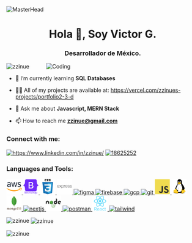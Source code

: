 ![MasterHead](https://media-exp1.licdn.com/dms/image/C5616AQFPG7ve9o8ObQ/profile-displaybackgroundimage-shrink_350_1400/0/1556031837430?e=1668643200&v=beta&t=zo3SocspDJfOItiTm0a9XfhFn8BqRtl5ES4QqyClmLE)
<h1 align="center">Hola 👋, Soy Victor G.</h1>
<h3 align="center">Desarrollador de México.</h3>
<img align="right" alt="Coding" width="400" src="https://24.media.tumblr.com/2157bb201b8f13db970a39af62b92f88/tumblr_n52b2hmsH11shpedgo1_500.gif"/>

<p align="left"> <img src="https://komarev.com/ghpvc/?username=zzinue&label=Profile%20views&color=0e75b6&style=flat" alt="zzinue" /> </p>

- 🌱 I’m currently learning **SQL Databases**

- 👨‍💻 All of my projects are available at: https://vercel.com/zzinues-projects/portfolio2-3-d

- 💬 Ask me about **Javascript, MERN Stack**

- 📫 How to reach me **zzinue@gmail.com**

<h3 align="left">Connect with me:</h3>
<p align="left">
<a href="https://linkedin.com/in/zzinue/" target="blank"><img align="center" src="https://raw.githubusercontent.com/rahuldkjain/github-profile-readme-generator/master/src/images/icons/Social/linked-in-alt.svg" alt="https://www.linkedin.com/in/zzinue/" height="30" width="40" /></a>
<a href="https://stackoverflow.com/users/18625252" target="blank"><img align="center" src="https://raw.githubusercontent.com/rahuldkjain/github-profile-readme-generator/master/src/images/icons/Social/stack-overflow.svg" alt="18625252" height="30" width="40" /></a>
</p>

<h3 align="left">Languages and Tools:</h3>
<p align="left"> <a href="https://aws.amazon.com" target="_blank" rel="noreferrer"> <img src="https://raw.githubusercontent.com/devicons/devicon/master/icons/amazonwebservices/amazonwebservices-original-wordmark.svg" alt="aws" width="40" height="40"/> </a> <a href="https://getbootstrap.com" target="_blank" rel="noreferrer"> <img src="https://raw.githubusercontent.com/devicons/devicon/master/icons/bootstrap/bootstrap-plain-wordmark.svg" alt="bootstrap" width="40" height="40"/> </a> <a href="https://www.w3schools.com/css/" target="_blank" rel="noreferrer"> <img src="https://raw.githubusercontent.com/devicons/devicon/master/icons/css3/css3-original-wordmark.svg" alt="css3" width="40" height="40"/> </a> <a href="https://expressjs.com" target="_blank" rel="noreferrer"> <img src="https://raw.githubusercontent.com/devicons/devicon/master/icons/express/express-original-wordmark.svg" alt="express" width="40" height="40"/> </a> <a href="https://www.figma.com/" target="_blank" rel="noreferrer"> <img src="https://www.vectorlogo.zone/logos/figma/figma-icon.svg" alt="figma" width="40" height="40"/> </a> <a href="https://firebase.google.com/" target="_blank" rel="noreferrer"> <img src="https://www.vectorlogo.zone/logos/firebase/firebase-icon.svg" alt="firebase" width="40" height="40"/> </a> <a href="https://cloud.google.com" target="_blank" rel="noreferrer"> <img src="https://www.vectorlogo.zone/logos/google_cloud/google_cloud-icon.svg" alt="gcp" width="40" height="40"/> </a> <a href="https://git-scm.com/" target="_blank" rel="noreferrer"> <img src="https://www.vectorlogo.zone/logos/git-scm/git-scm-icon.svg" alt="git" width="40" height="40"/> </a> <a href="https://developer.mozilla.org/en-US/docs/Web/JavaScript" target="_blank" rel="noreferrer"> <img src="https://raw.githubusercontent.com/devicons/devicon/master/icons/javascript/javascript-original.svg" alt="javascript" width="40" height="40"/> </a> <a href="https://www.linux.org/" target="_blank" rel="noreferrer"> <img src="https://raw.githubusercontent.com/devicons/devicon/master/icons/linux/linux-original.svg" alt="linux" width="40" height="40"/> </a> <a href="https://www.mongodb.com/" target="_blank" rel="noreferrer"> <img src="https://raw.githubusercontent.com/devicons/devicon/master/icons/mongodb/mongodb-original-wordmark.svg" alt="mongodb" width="40" height="40"/> </a> <a href="https://nextjs.org/" target="_blank" rel="noreferrer"> <img src="https://cdn.worldvectorlogo.com/logos/nextjs-2.svg" alt="nextjs" width="40" height="40"/> </a> <a href="https://nodejs.org" target="_blank" rel="noreferrer"> <img src="https://raw.githubusercontent.com/devicons/devicon/master/icons/nodejs/nodejs-original-wordmark.svg" alt="nodejs" width="40" height="40"/> </a> <a href="https://postman.com" target="_blank" rel="noreferrer"> <img src="https://www.vectorlogo.zone/logos/getpostman/getpostman-icon.svg" alt="postman" width="40" height="40"/> </a> <a href="https://reactjs.org/" target="_blank" rel="noreferrer"> <img src="https://raw.githubusercontent.com/devicons/devicon/master/icons/react/react-original-wordmark.svg" alt="react" width="40" height="40"/> </a> <a href="https://tailwindcss.com/" target="_blank" rel="noreferrer"> <img src="https://www.vectorlogo.zone/logos/tailwindcss/tailwindcss-icon.svg" alt="tailwind" width="40" height="40"/> </a> </p>

<p><img align="left" src="https://github-readme-stats.vercel.app/api/top-langs?username=zzinue&show_icons=true&locale=en&layout=compact" alt="zzinue" /></p>

<p>&nbsp;<img align="center" src="https://github-readme-stats.vercel.app/api?username=zzinue&show_icons=true&locale=en" alt="zzinue" /></p>

<p><img align="center" src="https://github-readme-streak-stats.herokuapp.com/?user=zzinue&" alt="zzinue" /></p>
